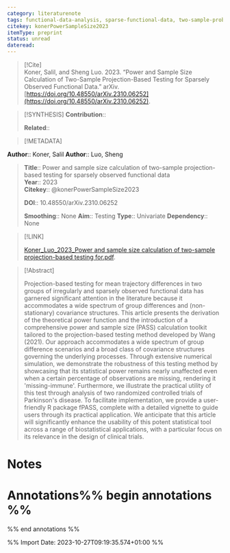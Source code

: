 ```yaml
---
category: literaturenote
tags: functional-data-analysis, sparse-functional-data, two-sample-problem
citekey: konerPowerSampleSize2023
itemType: preprint
status: unread  
dateread:  
---
```


> [!Cite]  
> Koner, Salil, and Sheng Luo. 2023. “Power and Sample Size Calculation of Two-Sample Projection-Based Testing for Sparsely Observed Functional Data.” arXiv. [https://doi.org/10.48550/arXiv.2310.06252](https://doi.org/10.48550/arXiv.2310.06252).

> [!SYNTHESIS] 
>**Contribution**::
>
>**Related**:: 
>

> [!METADATA]  
>
**Author**:: Koner, Salil
**Author**:: Luo, Sheng<br>
> **Title**:: Power and sample size calculation of two-sample projection-based testing for sparsely observed functional data    
> **Year**:: 2023     
> **Citekey**:: @konerPowerSampleSize2023    
>    
>    
>     
>    
>    
>     
>    
>**DOI**:: 10.48550/arXiv.2310.06252    
>
>**Smoothing**:: None
>**Aim**:: Testing
>**Type**:: Univariate
>**Dependency**:: None

> [!LINK] 
>
> [Koner_Luo_2023_Power and sample size calculation of two-sample projection-based testing for.pdf](file:///Users/steven/Library/CloudStorage/GoogleDrive-steven.golovkine@ul.ie/My%20Drive/bibliography/arXiv/2023/Koner_Luo_2023_Power%20and%20sample%20size%20calculation%20of%20two-sample%20projection-based%20testing%20for.pdf).

>[!Abstract]
>
>Projection-based testing for mean trajectory differences in two groups of irregularly and sparsely observed functional data has garnered significant attention in the literature because it accommodates a wide spectrum of group differences and (non-stationary) covariance structures. This article presents the derivation of the theoretical power function and the introduction of a comprehensive power and sample size (PASS) calculation toolkit tailored to the projection-based testing method developed by Wang (2021). Our approach accommodates a wide spectrum of group difference scenarios and a broad class of covariance structures governing the underlying processes. Through extensive numerical simulation, we demonstrate the robustness of this testing method by showcasing that its statistical power remains nearly unaffected even when a certain percentage of observations are missing, rendering it 'missing-immune'. Furthermore, we illustrate the practical utility of this test through analysis of two randomized controlled trials of Parkinson's disease. To facilitate implementation, we provide a user-friendly R package fPASS, complete with a detailed vignette to guide users through its practical application. We anticipate that this article will significantly enhance the usability of this potent statistical tool across a range of biostatistical applications, with a particular focus on its relevance in the design of clinical trials.
>>


# Notes<br>
# Annotations%% begin annotations %%  
 
  
%% end annotations %%

%% Import Date: 2023-10-27T09:19:35.574+01:00 %%

